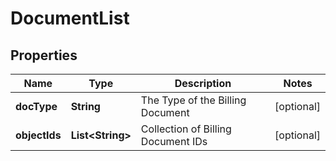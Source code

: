 

# DocumentList


## Properties

| Name | Type | Description | Notes |
|------------ | ------------- | ------------- | -------------|
|**docType** | **String** | The Type of the Billing Document |  [optional] |
|**objectIds** | **List&lt;String&gt;** | Collection of Billing Document IDs |  [optional] |



